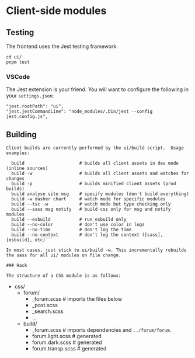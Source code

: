 # Client-side modules

## Testing

The frontend uses the Jest testing framework.

```
cd ui/
pnpm test
```

### VSCode

The Jest extension is your friend. You will want to configure the following in your `settings.json`:

```
"jest.rootPath": "ui",
"jest.jestCommandLine": "node_modules/.bin/jest --config jest.config.js",
```

## Building

````
Client builds are currently performed by the ui/build script.  Usage examples:

  build                     # builds all client assets in dev mode (inline sources)
  build -w                  # builds all client assets and watches for changes
  build -p                  # builds minified client assets (prod builds)
  build analyse site msg    # specify modules (don't build everything)
  build -w dasher chart     # watch mode for specific modules
  build --tsc -w            # watch mode but type checking only
  build --sass msg notify   # build css only for msg and notify modules
  build --esbuild           # run esbuild only
  build --no-color          # don't use color in logs
  build --no-time           # don't log the time
  build --no-context        # don't log the context ([sass], [esbuild], etc)```

In most cases, just stick to ui/build -w. This incrementally rebuilds the sass for all ui/ modules on file change.

### Hack

The structure of a CSS module is as follows:

````

- css/
  - forum/
    - \_forum.scss # imports the files below
    - \_post.scss
    - \_search.scss
    - ...
  - build/
    - \_forum.scss # imports dependencies and `../forum/forum`.
    - forum.light.scss # generated
    - forum.dark.scss # generated
    - forum.transp.scss # generated

```

```
